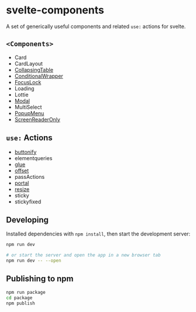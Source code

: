 # svelte-components
A set of generically useful components and related `use:` actions for svelte.

## `<Components>`
- Card
- CardLayout
- [CollapsingTable](/docs/CollapsingTable.md)
- [ConditionalWrapper](/docs/ConditionalWrapper.md)
- [FocusLock](/docs/Modal.md#FocusLock)
- Loading
- Lottie
- [Modal](/docs/Modal.md#Modal)
- MultiSelect
- [PopupMenu](/docs/PopupMenu.md)
- [ScreenReaderOnly](/docs/ScreenReaderOnly.md)

## `use:` Actions
- [buttonify](/docs/actions.md#buttonify)
- elementqueries
- [glue](/docs/actions.md#glue)
- [offset](/docs/actions.md#offset)
- passActions
- [portal](/docs/actions.md#portal)
- [resize](/docs/actions.md#resize)
- sticky
- stickyfixed

## Developing

Installed dependencies with `npm install`, then start the development server:

```bash
npm run dev

# or start the server and open the app in a new browser tab
npm run dev -- --open
```

## Publishing to npm

```bash
npm run package
cd package
npm publish
```
